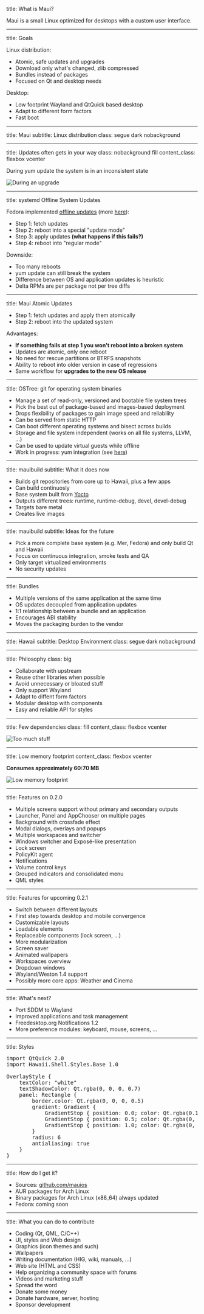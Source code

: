 title: What is Maui?

Maui is a small Linux optimized for desktops
with a custom user interface.

---
 
title: Goals

Linux distribution:

- Atomic, safe updates and upgrades
- Download only what's changed, zlib compressed
- Bundles instead of packages
- Focused on Qt and desktop needs

Desktop:

- Low footprint Wayland and QtQuick based desktop
- Adapt to different form factors
- Fast boot

---

title: Maui
subtitle: Linux distribution
class: segue dark nobackground

---

title: Updates often gets in your way
class: nobackground fill
content_class: flexbox vcenter

During yum update the system is in an inconsistent state

![During an upgrade](during-upgrade.png)

---

title: systemd Offline System Updates

Fedora implemented [offline updates](http://fedoraproject.org/wiki/Features/OfflineSystemUpdates) (more [here](http://freedesktop.org/wiki/Software/systemd/SystemUpdates/)):

- Step 1: fetch updates
- Step 2: reboot into a special "update mode"
- Step 3: apply updates **(what happens if this fails?)**
- Step 4: reboot into "regular mode"

Downside:

- Too many reboots
- yum update can still break the system
- Difference between OS and application updates is heuristic
- Delta RPMs are per package not per tree diffs

---

title: Maui Atomic Updates

- Step 1: fetch updates and apply them atomically
- Step 2: reboot into the updated system

Advantages:

- **If something fails at step 1 you won't reboot into a broken system**
- Updates are atomic, only one reboot
- No need for rescue partitions or BTRFS snapshots
- Ability to reboot into older version in case of regressions
- Same workflow for **upgrades to the new OS release**

---

title: OSTree: git for operating system binaries

- Manage a set of read-only, versioned and bootable file system trees
- Pick the best out of package-based and images-based deployment
- Drops flexibility of packages to gain image speed and reliability
- Can be served from static HTTP
- Can boot different operating systems and bisect across builds
- Storage and file system independent (works on all file systems, LLVM, ...)
- Can be used to update virtual guests while offline
- Work in progress: yum integration (see [here](http://fedorapeople.org/~walters/fedora-ostree/))

---

title: mauibuild
subtitle: What it does now

- Builds git repositories from core up to Hawaii, plus a few apps
- Can build continuosly
- Base system built from [Yocto](https://www.yoctoproject.org/)
- Outputs different trees: runtime, runtime-debug, devel, devel-debug
- Targets bare metal
- Creates live images

---

title: mauibuild
subtitle: Ideas for the future

- Pick a more complete base system (e.g. Mer, Fedora) and only build Qt and Hawaii
- Focus on continuous integration, smoke tests and QA
- Only target virtualized environments
- No security updates

---

title: Bundles

- Multiple versions of the same application at the same time
- OS updates decoupled from application updates
- 1:1 relationship between a bundle and an application
- Encourages ABI stability
- Moves the packaging burden to the vendor

---

title: Hawaii
subtitle: Desktop Environment
class: segue dark nobackground

---

title: Philosophy
class: big

- Collaborate with upstream
- Reuse other libraries when possible
- Avoid unnecessary or bloated stuff
- Only support Wayland
- Adapt to diffent form factors
- Modular desktop with components
- Easy and reliable API for styles

---

title: Few dependencies
class: fill
content_class: flexbox vcenter

![Too much stuff](too_much_stuff.png)

---

title: Low memory footprint
content_class: flexbox vcenter

**Consumes approximately 60:70 MB**

![Low memory footprint](memusage.png)

---

title: Features on 0.2.0

- Multiple screens support without primary and secondary outputs
- Launcher, Panel and AppChooser on multiple pages
- Background with crossfade effect
- Modal dialogs, overlays and popups
- Multiple workspaces and switcher
- Windows switcher and Exposé-like presentation
- Lock screen
- PolicyKit agent
- Notifications
- Volume control keys
- Grouped indicators and consolidated menu
- QML styles

---

title: Features for upcoming 0.2.1

- Switch between different layouts
- First step towards desktop and mobile convergence
- Customizable layouts
- Loadable elements
- Replaceable components (lock screen, ...)
- More modularization
- Screen saver
- Animated wallpapers
- Workspaces overview
- Dropdown windows
- Wayland/Weston 1.4 support
- Possibly more core apps: Weather and Cinema

---

title: What's next?

- Port SDDM to Wayland
- Improved applications and task management
- Freedesktop.org Notifications 1.2
- More preference modules: keyboard, mouse, screens, ...

---

title: Styles

<pre class="prettyprint" data-lang="qml">
import QtQuick 2.0
import Hawaii.Shell.Styles.Base 1.0

OverlayStyle {
    textColor: "white"
    textShadowColor: Qt.rgba(0, 0, 0, 0.7)
    panel: Rectangle {
        border.color: Qt.rgba(0, 0, 0, 0.5)
        gradient: Gradient {
            GradientStop { position: 0.0; color: Qt.rgba(0.13, 0.13, 0.13, 0.7) }
            GradientStop { position: 0.5; color: Qt.rgba(0, 0, 0, 0.7) }
            GradientStop { position: 1.0; color: Qt.rgba(0, 0, 0, 0.7) }
        }
        radius: 6
        antialiasing: true
    }
}
</pre>

---

title: How do I get it?

- Sources: [github.com/mauios](https://github.com/mauios)
- AUR packages for Arch Linux
- Binary packages for Arch Linux (x86_64) always updated
- Fedora: coming soon

---

title: What you can do to contribute

- Coding (Qt, QML, C/C++)
- UI, styles and Web design
- Graphics (icon themes and such)
- Wallpapers
- Writing documentation (HIG, wiki, manuals, ...)
- Web site (HTML and CSS)
- Help organizing a community space with forums
- Videos and marketing stuff
- Spread the word
- Donate some money
- Donate hardware, server, hosting
- Sponsor development
